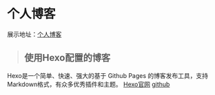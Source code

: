 # 个人博客

展示地址：[个人博客](http://www.lymooz.com)

>## 使用Hexo配置的博客


Hexo是一个简单、快速、强大的基于 Github Pages 的博客发布工具，支持Markdown格式，有众多优秀插件和主题。
[Hexo官网](http://hexo.io)         [github](https://github.com/hexojs/hexo) 